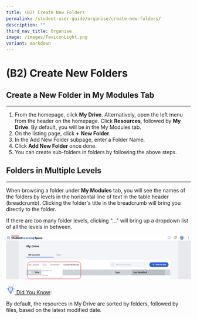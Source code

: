 ```yaml
---
title: (B2) Create New Folders
permalink: /student-user-guide/organise/create-new-folders/
description: ""
third_nav_title: Organise
image: /images/FaviconLight.png
variant: markdown
---
```

<h1>(B2) Create New Folders</h1>
<h2>Create a New Folder in My Modules Tab</h2>
<hr>
<ol>
	<li>From the homepage, click <strong>My Drive</strong>. Alternatively, open the left menu from the header on the homepage. Click <strong>Resources</strong>, followed by <strong>My Drive</strong>. By default, you will be in the My Modules tab.</li>
	<li>On the listing page, click <strong>+</strong> <strong>New Folder</strong>.</li>
	<li>In the Add New Folder subpage, enter a Folder Name.</li>
	<li>Click <strong>Add New Folder</strong> once done.</li>
	<li>You can create sub-folders in folders by following the above steps.</li>
</ol>

<h2>Folders in Multiple Levels</h2>
<hr>
<p>When browsing a folder under <strong>My Modules</strong> tab, you will see the names of the folders by levels in the horizontal line of text in the table header (breadcrumb). Clicking the folder's title in the breadcrumb will bring you directly to the folder.</p>

<p>If there are too many folder levels, clicking "..." will bring up a dropdown list of all the levels in between.</p>

<p><img src="/images/1Student/O-MultipleFolders.png"></p>

<u><img style="width:1.5rem; display: inline;" src="/images/Icons/Bulb32.svg"> Did You Know</u>:
<p>By default, the resources in My Drive are sorted by folders, followed by files, based on the latest modified date.</p>
